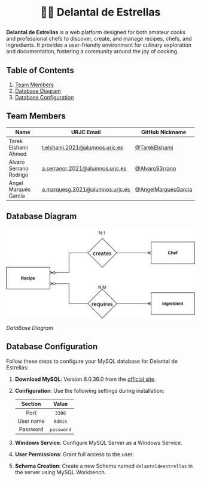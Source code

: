 # <p align="center">👨‍🍳 Delantal de Estrellas</p>

**Delantal de Estrellas** is a web platform designed for both amateur cooks and professional chefs to discover, create, and manage recipes, chefs, and ingredients. It provides a user-friendly environment for culinary exploration and documentation, fostering a community around the joy of cooking.

## Table of Contents

1. [Team Members](#team-members)
2. [Database Diagram](#database-diagram)
3. [Database Configuration](#database-configuration)

## Team Members

| Name                  | URJC Email                        | GitHub Nickname              |
|-----------------------|-----------------------------------|------------------------------|
| Tarek Elshami Ahmed   | t.elshami.2021@alumnos.urjc.es    | [@TarekElshami](https://github.com/TarekElshami) |
| Álvaro Serrano Rodrigo| a.serranor.2021@alumnos.urjc.es   | [@AlvaroS3rrano](https://github.com/AlvaroS3rrano) |
| Ángel Marqués García  | a.marquesg.2021@alumnos.urjc.es   | [@AngelMarquesGarcia](https://github.com/AngelMarquesGarcia) |

## Database Diagram
![Database Diagram](Database%20design.svg?v=2)

*DataBase Diagram*

## Database Configuration

Follow these steps to configure your MySQL database for Delantal de Estrellas:

1. **Download MySQL**: Version 8.0.36.0 from the [official site](https://dev.mysql.com/downloads/installer/).
2. **Configuration**: Use the following settings during installation:
   
   | Section    | Value      |
   | :--------: | :--------: |
   | Port       | `3306`     |
   | User name  | `Admin`    |
   | Password   | `password` |

3. **Windows Service**: Configure MySQL Server as a Windows Service.
4. **User Permissions**: Grant full access to the user.
5. **Schema Creation**: Create a new Schema named `delantaldeestrellas` in the server using MySQL Workbench.
